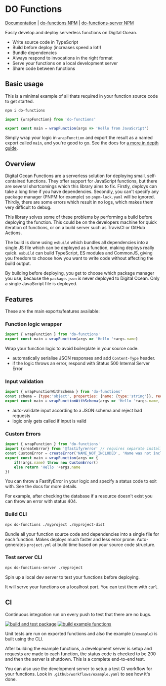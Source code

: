 # DO Functions
[Documentation](https://mrbrianevans.github.io/do-functions)
|
[do-functions NPM](https://www.npmjs.com/package/do-functions)
|
[do-functions-server NPM](https://www.npmjs.com/package/do-functions-server)

Easily develop and deploy serverless functions on Digital Ocean.

- Write source code in TypeScript
- Build before deploy (increases speed a lot!)
- Bundle dependencies
- Always respond to invocations in the right format
- Serve your functions on a local development server
- Share code between functions

## Basic usage

This is a minimal example of all thats required in your function source code to get started.

```bash
npm i do-functions
```

```js
import {wrapFunction} from 'do-functions'

export const main = wrapFunction(args => 'Hello from JavaScript')
```

Simply wrap your logic in `wrapFunction` and export the result as a named export called `main`, and you're good to go.
See the docs for [a more in depth guide](https://mrbrianevans.github.io/do-functions/getting-started.html).

## Overview

Digital Ocean Functions are a serverless solution for deploying small, self-contained functions.
They offer support for JavaScript functions, but there are several shortcomings which this library aims to fix.
Firstly, deploys can take a long time if you have dependencies.
Secondly, you can't specify any package manager (PNPM for example) so `pnpm-lock.yaml` will be ignored.
Thirdly, there are some errors which result in no logs, which makes them very difficult to debug.

This library solves some of these problems by performing a build before deploying the function.
This could be on the developers machine for quick iteration of functions, or on a build server such as TravisCI or
GitHub Actions.

The build is done using `esbuild` which bundles all dependencies into a single JS file which can be deployed as a
function, making deploys really quick.
`esbuild` can build TypeScript, ES modules and CommonJS, giving you freedom to choose how you want to write code without
affecting the build output.

By building before deploying, you get to choose which package manager you use, because the `package.json` is never
deployed to Digital Ocean. Only a single JavaScript file is deployed.

## Features

These are the main exports/features available:

### Function logic wrapper

```js
import { wrapFunction } from 'do-functions'
export const main = wrapFunction(args => 'Hello '+args.name)
```

Wrap your function logic to avoid boilerplate in your source code.

- automatically serialise JSON responses and add `Content-Type` header.
- if the logic throws an error, respond with Status 500 Internal Server Error

### Input validation

```js
import { wrapFunctionWithSchema } from 'do-functions'
const schema = {type:'object', properties: {name: {type:'string'}}, required: ['name']}
export const main = wrapFunctionWithSchema(args => 'Hello '+args.name, schema)
```

- auto-validate input according to a JSON schema and reject bad requests
- logic only gets called if input is valid

### Custom Errors

```js
import { wrapFunction } from 'do-functions'
import {createError} from '@fastify/error' // requires separate install
const CustomError = createError('NAME_NOT_INCLUDED', 'Name was not included in the request', 400)
export const main = wrapFunction(args => {
    if(!args.name) throw new CustomError()
    else return 'Hello '+args.name
})
```

You can throw a FastifyError in your logic and specify a status code to exit with. See the docs for more details.

For example, after checking the database if a resource doesn't exist you can throw an error with status 404.

### Build CLI

```bash
npx do-functions ./myproject ./myproject-dist
```

Bundle all your function source code and dependencies into a single file for each function.
Makes deploys much faster and less error prone.
Auto-generates `project.yml` at build time based on your source code structure.

### Test server CLI

```bash
npx do-functions-server ./myproject
```

Spin up a local dev server to test your functions before deploying.

It will serve your functions on a localhost port. You can test them with `curl`.

## CI

Continuous integration run on every push to test that there are no bugs.

[![build and test package](https://github.com/mrbrianevans/do-functions/actions/workflows/test.yaml/badge.svg)](https://github.com/mrbrianevans/do-functions/actions/workflows/test.yaml)
[![build example functions](https://github.com/mrbrianevans/do-functions/actions/workflows/example.yaml/badge.svg)](https://github.com/mrbrianevans/do-functions/actions/workflows/example.yaml)

Unit tests are run on exported functions and also the example (`/example`) is built using the CLI.

After building the example functions, a development server is setup and requests are made to each function,
the status code is checked to be 200 and then the server is shutdown. This is a complete end-to-end test.

You can also use the development server to setup a test CI workflow for your functions.
Look in `.github/workflows/example.yaml` to see how it's done.
